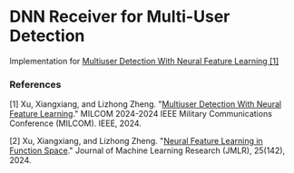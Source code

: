 # DNN Receiver for Multi-User Detection
Implementation for [Multiuser Detection With Neural Feature Learning [1]](https://ieeexplore.ieee.org/abstract/document/10773687)

### References 
[1] Xu, Xiangxiang, and Lizhong Zheng. "[Multiuser Detection With Neural Feature Learning](https://ieeexplore.ieee.org/abstract/document/10773687)." MILCOM 2024-2024 IEEE Military Communications Conference (MILCOM). IEEE, 2024.


[2] Xu, Xiangxiang, and Lizhong Zheng. "[Neural Feature Learning in Function Space](https://www.jmlr.org/papers/volume25/23-1202/23-1202.pdf)." Journal of Machine Learning Research (JMLR), 25(142), 2024.
